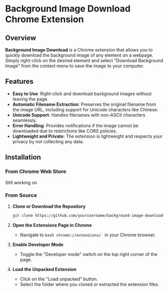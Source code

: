 # Background Image Download Chrome Extension

## Overview

**Background Image Download** is a Chrome extension that allows you to quickly download the background image of any element on a webpage. Simply right-click on the desired element and select "Download Background Image" from the context menu to save the image to your computer.

## Features

- **Easy to Use**: Right-click and download background images without leaving the page.
- **Automatic Filename Extraction**: Preserves the original filename from the image URL, including support for Unicode characters like Chinese.
- **Unicode Support**: Handles filenames with non-ASCII characters seamlessly.
- **Error Handling**: Provides notifications if the image cannot be downloaded due to restrictions like CORS policies.
- **Lightweight and Private**: The extension is lightweight and respects your privacy by not collecting any data.

## Installation

### From Chrome Web Store
Still working on

### From Source

1. **Clone or Download the Repository**

   ```bash
   git clone https://github.com/yourusername/background-image-download.git
    ```
2. **Open the Extensions Page in Chrome**

   - Navigate to ```bash chrome://extensions/ ``` in your Chrome browser.

3. **Enable Developer Mode**

    - Toggle the "Developer mode" switch on the top right corner of the page.

4. **Load the Unpacked Extension**

    - Click on the "Load unpacked" button.
    - Select the folder where you cloned or extracted the extension files.

